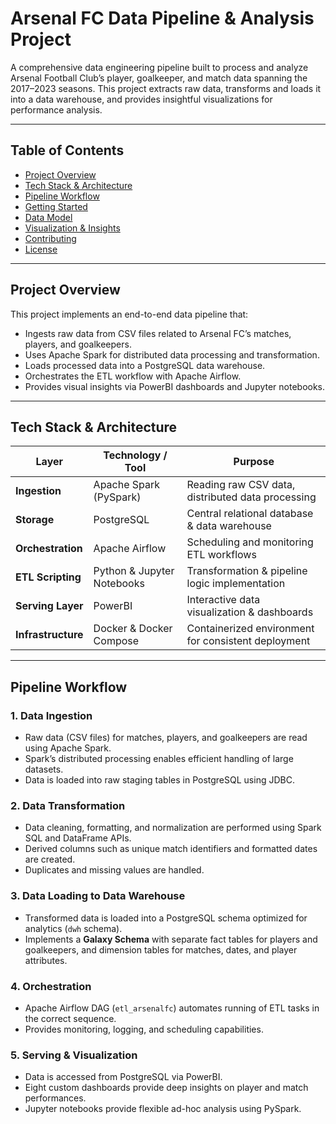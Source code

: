 # Arsenal FC Data Pipeline & Analysis Project

A comprehensive data engineering pipeline built to process and analyze Arsenal Football Club’s player, goalkeeper, and match data spanning the 2017–2023 seasons. This project extracts raw data, transforms and loads it into a data warehouse, and provides insightful visualizations for performance analysis.

---

## Table of Contents
- [Project Overview](#project-overview)  
- [Tech Stack & Architecture](#tech-stack--architecture)  
- [Pipeline Workflow](#pipeline-workflow)  
- [Getting Started](#getting-started)  
- [Data Model](#data-model)  
- [Visualization & Insights](#visualization--insights)  
- [Contributing](#contributing)  
- [License](#license)  

---

## Project Overview

This project implements an end-to-end data pipeline that:

- Ingests raw data from CSV files related to Arsenal FC’s matches, players, and goalkeepers.
- Uses Apache Spark for distributed data processing and transformation.
- Loads processed data into a PostgreSQL data warehouse.
- Orchestrates the ETL workflow with Apache Airflow.
- Provides visual insights via PowerBI dashboards and Jupyter notebooks.

---

## Tech Stack & Architecture

| Layer             | Technology / Tool         | Purpose                                         |
|-------------------|--------------------------|------------------------------------------------|
| **Ingestion**     | Apache Spark (PySpark)   | Reading raw CSV data, distributed data processing |
| **Storage**       | PostgreSQL               | Central relational database & data warehouse   |
| **Orchestration** | Apache Airflow           | Scheduling and monitoring ETL workflows        |
| **ETL Scripting** | Python & Jupyter Notebooks | Transformation & pipeline logic implementation  |
| **Serving Layer** | PowerBI                  | Interactive data visualization & dashboards    |
| **Infrastructure**| Docker & Docker Compose  | Containerized environment for consistent deployment |

---

## Pipeline Workflow

### 1. Data Ingestion
- Raw data (CSV files) for matches, players, and goalkeepers are read using Apache Spark.
- Spark’s distributed processing enables efficient handling of large datasets.
- Data is loaded into raw staging tables in PostgreSQL using JDBC.

### 2. Data Transformation
- Data cleaning, formatting, and normalization are performed using Spark SQL and DataFrame APIs.
- Derived columns such as unique match identifiers and formatted dates are created.
- Duplicates and missing values are handled.

### 3. Data Loading to Data Warehouse
- Transformed data is loaded into a PostgreSQL schema optimized for analytics (`dwh` schema).
- Implements a **Galaxy Schema** with separate fact tables for players and goalkeepers, and dimension tables for matches, dates, and player attributes.

### 4. Orchestration
- Apache Airflow DAG (`etl_arsenalfc`) automates running of ETL tasks in the correct sequence.
- Provides monitoring, logging, and scheduling capabilities.

### 5. Serving & Visualization
- Data is accessed from PostgreSQL via PowerBI.
- Eight custom dashboards provide deep insights on player and match performances.
- Jupyter notebooks provide flexible ad-hoc analysis using PySpark.
